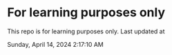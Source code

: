 # For learning purposes only
This repo is for learning purposes only.
Last updated at

Sunday, April 14, 2024 2:17:10 AM

